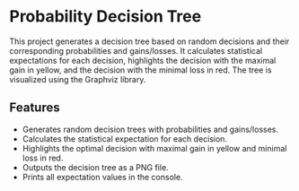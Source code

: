 # Probability Decision Tree

This project generates a decision tree based on random decisions and their corresponding probabilities and gains/losses. It calculates statistical expectations for each decision, highlights the decision with the maximal gain in yellow, and the decision with the minimal loss in red. The tree is visualized using the Graphviz library.

## Features
- Generates random decision trees with probabilities and gains/losses.
- Calculates the statistical expectation for each decision.
- Highlights the optimal decision with maximal gain in yellow and minimal loss in red.
- Outputs the decision tree as a PNG file.
- Prints all expectation values in the console.

